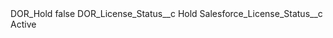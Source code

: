 <?xml version="1.0" encoding="UTF-8"?>
<CustomMetadata xmlns="http://soap.sforce.com/2006/04/metadata" xmlns:xsi="http://www.w3.org/2001/XMLSchema-instance" xmlns:xsd="http://www.w3.org/2001/XMLSchema">
    <label>DOR_Hold</label>
    <protected>false</protected>
    <values>
        <field>DOR_License_Status__c</field>
        <value xsi:type="xsd:string">Hold</value>
    </values>
    <values>
        <field>Salesforce_License_Status__c</field>
        <value xsi:type="xsd:string">Active</value>
    </values>
</CustomMetadata>
